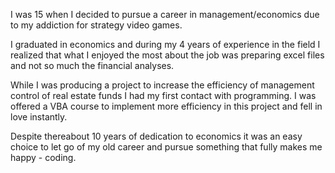 I was 15 when I decided to pursue a career in management/economics due to my addiction for strategy video games. 

I graduated in economics and during my 4 years of experience in the field I realized that what I enjoyed the most about the job 
was preparing excel files and not so much the financial analyses.

While I was producing a project to increase the efficiency of management control of real estate funds I had my first contact with programming. 
I was offered a VBA course to implement more efficiency in this project and fell in love instantly. 

Despite thereabout 10 years of dedication to economics it was an easy choice to let go of my old career and pursue something that fully makes me happy - coding.

<!---
danielpinho994/danielpinho994 is a ✨ special ✨ repository because its `README.md` (this file) appears on your GitHub profile.
You can click the Preview link to take a look at your changes.
--->
